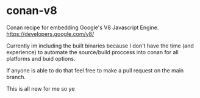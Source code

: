 # conan-v8
Conan recipe for embedding Google's V8 Javascript Engine.   https://developers.google.com/v8/

Currently im including the built binaries because I don't have the time (and experience) to automate the source/build proccess into conan for all platforms and buid options.

If anyone is able to do that feel free to make a pull request on the main branch.

This is all new for me so ye
